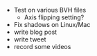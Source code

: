 * Test on various BVH files
    * Axis flipping setting?
* Fix shadows on Linux/Mac
* write blog post
* write tweet
* record some videos
